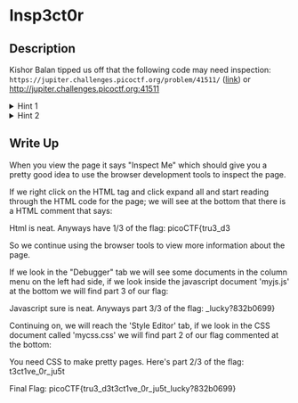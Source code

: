 # Insp3ct0r

## Description
Kishor Balan tipped us off that the following code may need inspection: `https://jupiter.challenges.picoctf.org/problem/41511/` ([link](https://jupiter.challenges.picoctf.org/problem/41511/)) or http://jupiter.challenges.picoctf.org:41511

<details>
	<summary>Hint 1</summary>
	How do you inspect web code on a browser?
</details>

<details>
	<summary>Hint 2</summary>
	There's 3 parts
</details>

## Write Up
When you view the page it says "Inspect Me" which should give you a pretty good idea to use the browser development tools to inspect the page. 

If we right click on the HTML tag and click expand all and start reading through the HTML code for the page; we will see at the bottom that there is a HTML comment that says:

 Html is neat. Anyways have 1/3 of the flag: picoCTF{tru3_d3 
 
So we continue using the browser tools to view more information about the page. 

If we look in the "Debugger" tab we will see some documents in the column menu on the left had side, if we look inside the javascript document 'myjs.js' at the bottom we will find part 3 of our flag:

Javascript sure is neat. Anyways part 3/3 of the flag: _lucky?832b0699}

Continuing on, we will reach the 'Style Editor' tab, if we look in the CSS document called 'mycss.css' we will find part 2 of our flag commented at the bottom:

You need CSS to make pretty pages. Here's part 2/3 of the flag: t3ct1ve_0r_ju5t

Final Flag:
picoCTF{tru3_d3t3ct1ve_0r_ju5t_lucky?832b0699}
